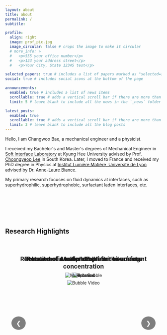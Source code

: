 ```yaml
---
layout: about
title: about
permalink: /
subtitle:

profile:
  align: right
  image: prof_pic.jpg
  image_circular: false # crops the image to make it circular
  # more_info: >
  #   <p>555 your office number</p>
  #   <p>123 your address street</p>
  #   <p>Your City, State 12345 test</p>

selected_papers: true # includes a list of papers marked as "selected={true}"
social: true # includes social icons at the bottom of the page

announcements:
  enabled: true # includes a list of news items
  scrollable: true # adds a vertical scroll bar if there are more than 3 news items
  limit: 5 # leave blank to include all the news in the `_news` folder

latest_posts:
  enabled: true
  scrollable: true # adds a vertical scroll bar if there are more than 3 new posts items
  limit: 3 # leave blank to include all the blog posts
---
```


Hello, I am Changwoo Bae, a mechanical engineer and a physicist.

I received my Bachelor's and Master's degrees of Mechanical Engineer in [Soft Interface Laboratory](https://ifluid.khu.ac.kr) at Kyung Hee University advised by Prof. [Choongyeop Lee](https://scholar.google.com/citations?hl=en&user=4X93y-oAAAAJ) in South Korea. Later, I moved to France and received my PhD degree in Physics at [Institut Lumière Matière, Université de Lyon](https://ilm.univ-lyon1.fr) advised by Dr. [Anne-Laure Biance](https://scholar.google.com/citations?hl=en&user=aIZPs7oAAAAJ).

My primary research focuses on fluid dynamics at interfaces, such as superhydrophilic, superhydrophobic, surfactant laden interfaces, etc.


<div style="margin-top: 8rem"></div>

## Research Highlights

<style>
  .slideshow-container {
    position: relative;
    width: 100%;
    height: 500px;
    margin: 2rem 0 4rem 0;
    overflow: hidden;
  }

  .slide {
    position: absolute;
    width: 100%;
    height: 100%;
    opacity: 0;
    display: flex;
    flex-direction: column;
    align-items: center;
    justify-content: flex-start;
    padding-top: 2rem;
  }

  .slide.active {
    opacity: 1;
  }

  .slide img {
    max-width: 100%;
    max-height: 80%;
    object-fit: contain;
    margin-top: 1rem;
    display: block;
  }

  .slide-title {
    margin-bottom: 1rem;
    font-size: 1.2rem;
    font-weight: bold;
    color: var(--global-theme-color);
    text-align: center;
    width: 100%;
    padding: 0 1rem;
  }

  @keyframes fadeIn {
    0% {
      opacity: 0;
    }
    100% {
      opacity: 1;
    }
  }

  @keyframes fadeOut {
    0% {
      opacity: 1;
    }
    100% {
      opacity: 0;
    }
  }

  .slide {
    animation: fadeOut 2s forwards;
  }

  .slide.active {
    animation: fadeIn 2s forwards;
  }

  .slide-nav {
    position: absolute;
    top: 50%;
    transform: translateY(-50%);
    background-color: rgba(0, 0, 0, 0.5);
    color: white;
    border: none;
    padding: 10px 15px;
    cursor: pointer;
    border-radius: 50%;
    font-size: 1.2rem;
    transition: background-color 0.3s;
    z-index: 10;
  }

  .slide-nav:hover {
    background-color: rgba(0, 0, 0, 0.8);
  }

  .slide-nav.prev {
    left: 20px;
  }

  .slide-nav.next {
    right: 20px;
  }
</style>

<div class="slideshow-container">
  <button class="slide-nav prev" id="prevButton">❮</button>
  <button class="slide-nav next" id="nextButton">❯</button>
  <div class="slide">
    <div class="slide-title">Rebound of a water drop from oil surface</div>
    <img
      src="assets/img/webcover/Rebound.gif"
      alt="Rebound"
      loading="eager"
      onerror="this.onerror=null; this.src='assets/img/webcover/Rebound.gif?t=' + new Date().getTime();"
    />
  </div>
  <div class="slide">
    <div class="slide-title">Rotation of a water drop after bouncing</div>
    <img
      src="assets/img/webcover/Rotation.gif"
      alt="Rotation"
      loading="eager"
      onerror="this.onerror=null; this.src='assets/img/webcover/Rotation.gif?t=' + new Date().getTime();"
    />
  </div>
  <div class="slide">
    <div class="slide-title">Reversal motion of a bubble with surfactant concentration</div>
    <img
      src="assets/img/webcover/bubble_video.gif"
      alt="Bubble Video"
      loading="eager"
      onerror="this.onerror=null; this.src='assets/img/webcover/bubble_video.gif?t=' + new Date().getTime();"
    />
  </div>
  <div class="slide">
    <div class="slide-title">Multiple Bubble</div>
    <img
      src="assets/img/webcover/multiplebubble.gif"
      alt="Multiple Bubble"
      loading="eager"
      onerror="this.onerror=null; this.src='assets/img/webcover/multiplebubble.gif?t=' + new Date().getTime();"
    />
  </div>
</div>

<script>
  document.addEventListener("DOMContentLoaded", function () {
    let currentSlide = 0;
    const slides = document.querySelectorAll(".slide");
    const totalSlides = slides.length;
    const prevButton = document.getElementById("prevButton");
    const nextButton = document.getElementById("nextButton");

    function showSlide(index) {
      // Hide all slides
      slides.forEach((slide) => {
        slide.classList.remove("active");
        const img = slide.querySelector("img");
        // Force GIF to restart by updating src with timestamp
        const currentSrc = img.src.split("?")[0];
        img.src = currentSrc + "?t=" + new Date().getTime();
      });

      // Show current slide
      slides[index].classList.add("active");
    }

    function nextSlide() {
      currentSlide = (currentSlide + 1) % totalSlides;
      showSlide(currentSlide);
    }

    function prevSlide() {
      currentSlide = (currentSlide - 1 + totalSlides) % totalSlides;
      showSlide(currentSlide);
    }

    // Show first slide immediately
    showSlide(0);

    // Change slide every 20 seconds
    let slideInterval = setInterval(nextSlide, 20000);

    // Reset interval when manually changing slides
    function resetInterval() {
      clearInterval(slideInterval);
      slideInterval = setInterval(nextSlide, 20000);
    }

    // Add event listeners to buttons
    prevButton.addEventListener("click", function () {
      prevSlide();
      resetInterval();
    });

    nextButton.addEventListener("click", function () {
      nextSlide();
      resetInterval();
    });
  });
</script>

